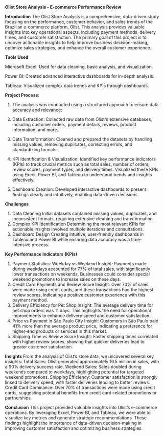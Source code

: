 **Olist Store Analysis - E-commerce Performance Review**

**Introduction**
The Olist Store Analysis is a comprehensive, data-driven study focusing on the performance, customer behavior, and sales trends of the Brazilian e-commerce platform, Olist. This analysis provides valuable insights into key operational aspects, including payment methods, delivery times, and customer satisfaction. The primary goal of this project is to uncover actionable insights to help improve business decision-making, optimize sales strategies, and enhance the overall customer experience.

**Tools Used**

Microsoft Excel: Used for data cleaning, basic analysis, and visualization.

Power BI: Created advanced interactive dashboards for in-depth analysis.

Tableau: Visualized complex data trends and KPIs through dashboards.


**Project Process**:
1. The analysis was conducted using a structured approach to ensure data accuracy and relevance:

2. Data Extraction: Collected raw data from Olist's extensive databases, including customer orders, payment details, reviews, product information, and more.

3. Data Transformation: Cleaned and prepared the datasets by handling missing values, removing duplicates, correcting errors, and standardizing formats.

4. KPI Identification & Visualization: Identified key performance indicators (KPIs) to track crucial metrics such as total sales, number of orders, review scores, payment types, and delivery times. Visualized these KPIs using Excel, Power BI, and Tableau to understand trends and insights effectively.

5. Dashboard Creation: Developed interactive dashboards to present findings clearly and intuitively, enabling data-driven decisions.


**Challenges**
1. Data Cleaning
Initial datasets contained missing values, duplicates, and inconsistent formats, requiring extensive cleaning and transformation.
2. Complex KPI Identification
Determining the most relevant KPIs for actionable insights involved multiple iterations and consultations.
3. Dashboard Design
Creating intuitive, user-friendly dashboards in Tableau and Power BI while ensuring data accuracy was a time-intensive process.



**Key Performance Indicators (KPIs)**
1. Payment Statistics: Weekday vs Weekend
Insight: Payments made during weekdays accounted for 77% of total sales, with significantly lower transactions on weekends. Businesses could consider special weekend promotions to increase sales on these days.
2. Credit Card Payments and Review Score
Insight: Over 70% of sales were made using credit cards, and these transactions had the highest review scores, indicating a positive customer experience with this payment method.
3. Delivery Efficiency for Pet Shop
Insight: The average delivery time for pet shop orders was 11 days. This highlights the need for operational improvements to enhance delivery speed and customer satisfaction.
4. Price vs Payment in São Paulo City
Insight: Customers in São Paulo paid 41% more than the average product price, indicating a preference for higher-end products or services in this market.
5. Shipping Time vs Review Score
Insight: Faster shipping times correlated with higher review scores, showing that quicker deliveries lead to greater customer satisfaction.



**Insights**
From the analysis of Olist’s store data, we uncovered several key insights:
Total Sales: Olist generated approximately 16.5 million in sales, with a 90% delivery success rate.
Weekend Sales: Sales doubled during weekends compared to weekdays, highlighting potential for targeted weekend promotions.
Shipping Efficiency: Customer satisfaction is strongly linked to delivery speed, with faster deliveries leading to better reviews.
Credit Card Dominance: Over 70% of transactions were made using credit cards, suggesting potential benefits from credit card-related promotions or partnerships.


**Conclusion**
This project provided valuable insights into Olist’s e-commerce operations. By leveraging Excel, Power BI, and Tableau, we were able to visualize key metrics and generate strategic recommendations. These findings highlight the importance of data-driven decision-making in improving customer satisfaction and optimizing business strategies.

